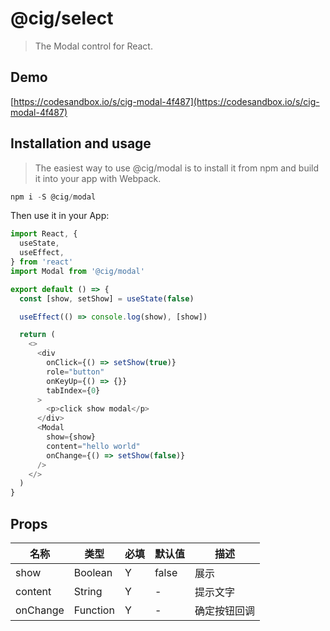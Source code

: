 # @cig/select
> The Modal control for React.

## Demo
[https://codesandbox.io/s/cig-modal-4f487](https://codesandbox.io/s/cig-modal-4f487)

## Installation and usage
> The easiest way to use @cig/modal is to install it from npm and build it into your app with Webpack.

```js
npm i -S @cig/modal
```

Then use it in your App:

```js
import React, {
  useState,
  useEffect,
} from 'react'
import Modal from '@cig/modal'

export default () => {
  const [show, setShow] = useState(false)

  useEffect(() => console.log(show), [show])

  return (
    <>
      <div
        onClick={() => setShow(true)}
        role="button"
        onKeyUp={() => {}}
        tabIndex={0}
      >
        <p>click show modal</p>
      </div>
      <Modal
        show={show}
        content="hello world"
        onChange={() => setShow(false)}
      />
    </>
  )
}
```

## Props

| 名称 | 类型 | 必填 | 默认值 | 描述 |
| --- | --- | --- | --- | --- |
| show | Boolean | Y | false | 展示 |
| content | String | Y | - | 提示文字 |
| onChange | Function | Y | - | 确定按钮回调 |
